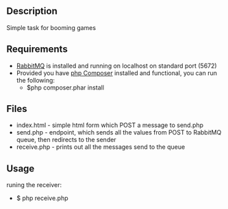 ## Description 
Simple task for booming games
## Requirements
*    [RabbitMQ](https://www.rabbitmq.com/download.html) is installed and running on localhost on standard port (5672)
*    Provided you have [php Composer](https://getcomposer.org/doc/00-intro.md) installed and functional, you can run the following:
     *    $php composer.phar install


## Files
*    index.html - simple html form which POST a message to send.php
*    send.php - endpoint, which sends all the values from POST to RabbitMQ queue, then redirects to the sender
*    receive.php - prints out all the messages send to the queue

## Usage
runing the receiver:
*   $ php receive.php